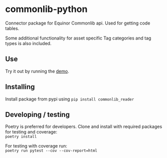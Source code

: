 # commonlib-python
Connector package for Equinor Commonlib api. Used for getting code tables.

Some additional functionality for asset specific Tag categories and tag types is also included.

## Use
Try it out by running the [demo](examples/demo.py).

## Installing

Install package from pypi using `pip install commonlib_reader`


## Developing / testing

Poetry is preferred for developers. Clone and install with required packages for testing and coverage:  
`poetry install`

For testing with coverage run:  
`poetry run pytest --cov --cov-report=html`